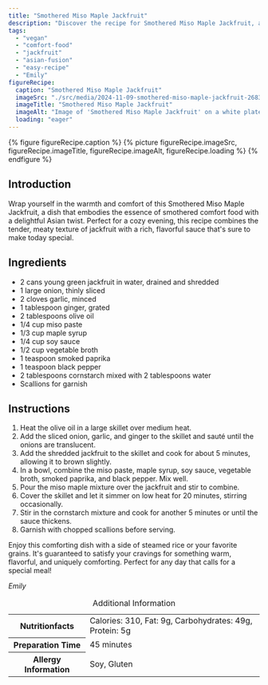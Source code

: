 ```yaml
---
title: "Smothered Miso Maple Jackfruit"
description: "Discover the recipe for Smothered Miso Maple Jackfruit, a vegan comfort dish combining tender jackfruit with a rich miso and maple sauce."
tags:
  - "vegan"
  - "comfort-food"
  - "jackfruit"
  - "asian-fusion"
  - "easy-recipe"
  - "Emily"
figureRecipe: 
  caption: "Smothered Miso Maple Jackfruit"
  imageSrc: "./src/media/2024-11-09-smothered-miso-maple-jackfruit-2683.png"
  imageTitle: "Smothered Miso Maple Jackfruit"
  imageAlt: "Image of 'Smothered Miso Maple Jackfruit' on a white plate, drenched in shiny sauce with scallions, beside steamed rice, on a minimalist table with soft lighting."
  loading: "eager"
---
```


{% figure figureRecipe.caption %}
{% picture figureRecipe.imageSrc, figureRecipe.imageTitle, figureRecipe.imageAlt, figureRecipe.loading %}
{% endfigure %}

## Introduction

Wrap yourself in the warmth and comfort of this Smothered Miso Maple Jackfruit, a dish that embodies the essence of smothered comfort food with a delightful Asian twist. Perfect for a cozy evening, this recipe combines the tender, meaty texture of jackfruit with a rich, flavorful sauce that's sure to make today special.

## Ingredients

* 2 cans young green jackfruit in water, drained and shredded
* 1 large onion, thinly sliced
* 2 cloves garlic, minced
* 1 tablespoon ginger, grated
* 2 tablespoons olive oil
* 1/4 cup miso paste
* 1/3 cup maple syrup
* 1/4 cup soy sauce
* 1/2 cup vegetable broth
* 1 teaspoon smoked paprika
* 1 teaspoon black pepper
* 2 tablespoons cornstarch mixed with 2 tablespoons water
* Scallions for garnish

## Instructions

1. Heat the olive oil in a large skillet over medium heat.
2. Add the sliced onion, garlic, and ginger to the skillet and sauté until the onions are translucent.
3. Add the shredded jackfruit to the skillet and cook for about 5 minutes, allowing it to brown slightly.
4. In a bowl, combine the miso paste, maple syrup, soy sauce, vegetable broth, smoked paprika, and black pepper. Mix well.
5. Pour the miso maple mixture over the jackfruit and stir to combine.
6. Cover the skillet and let it simmer on low heat for 20 minutes, stirring occasionally.
7. Stir in the cornstarch mixture and cook for another 5 minutes or until the sauce thickens.
8. Garnish with chopped scallions before serving.

Enjoy this comforting dish with a side of steamed rice or your favorite grains. It's guaranteed to satisfy your cravings for something warm, flavorful, and uniquely comforting. Perfect for any day that calls for a special meal!

*Emily*

<table><caption class='sr-only'>Additional Information</caption><tr><th>Nutritionfacts</th><td>Calories: 310, Fat: 9g, Carbohydrates: 49g, Protein: 5g&nbsp;</td></tr><tr><th>Preparation Time</th><td>45 minutes&nbsp;</td></tr><tr><th>Allergy Information</th><td>Soy, Gluten&nbsp;</td></tr></table>

